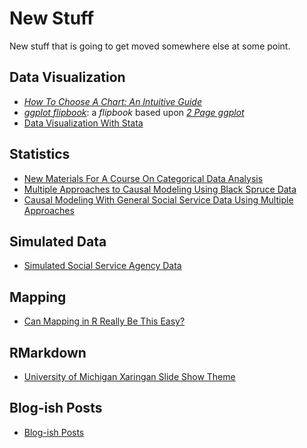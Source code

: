 # New Stuff

New stuff that is going to get moved somewhere else at some point.

## Data Visualization

* [*How To Choose A Chart: An Intuitive Guide*](https://agrogan1.github.io/newstuff/how-to-choose-a-chart-intuitive/how-to-choose-a-chart-intuitive.html)
* [*ggplot flipbook*](https://agrogan1.github.io/newstuff/ggplot-flipbook/ggplot-flipbook.html#1): a *flipbook* based upon [*2 Page ggplot*](https://agrogan1.github.io/R/two-page-ggplot2/two-page-ggplot2.pdf)
* [Data Visualization With Stata](https://agrogan1.github.io/newstuff/data-visualization-with-Stata/data-visualization-with-Stata-slidy.html)

## Statistics

* [New Materials For A Course On Categorical Data Analysis](https://agrogan1.github.io/newstuff/categorical/)
* [Multiple Approaches to Causal Modeling Using Black Spruce Data](https://agrogan1.github.io/newstuff/spruce/spruce-slidy.html)
* [Causal Modeling With General Social Service Data Using Multiple Approaches](https://agrogan1.github.io/newstuff/causal-modeling/causal-modeling-slidy.html)

## Simulated Data

* [Simulated Social Service Agency Data](./social-service-agency)

## Mapping

* [Can Mapping in R Really Be This Easy?](https://agrogan1.github.io/newstuff/can-mapping-in-R-be-this-easy/can-mapping-in-R-be-this-easy.html)

## RMarkdown

* [University of Michigan Xaringan Slide Show Theme](./xaringan-themes)

## Blog-ish Posts

* [Blog-ish Posts](https://agrogan1.github.io/newstuff/myposts)


